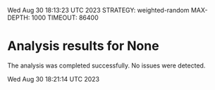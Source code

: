 Wed Aug 30 18:13:23 UTC 2023
STRATEGY: weighted-random
MAX-DEPTH: 1000
TIMEOUT: 86400
# Analysis results for None
The analysis was completed successfully. No issues were detected.

Wed Aug 30 18:21:14 UTC 2023
